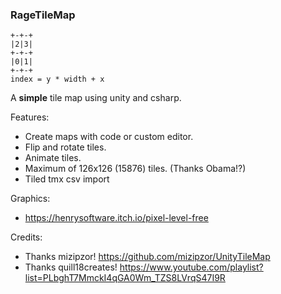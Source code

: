 ### RageTileMap

	+-+-+
	|2|3|
	+-+-+
	|0|1|
	+-+-+
	index = y * width + x
	
A **simple** tile map using unity and csharp.

Features:
- Create maps with code or custom editor.
- Flip and rotate tiles.
- Animate tiles.
- Maximum of 126x126 (15876) tiles. (Thanks Obama!?)
- Tiled tmx csv import

Graphics:
- <https://henrysoftware.itch.io/pixel-level-free>

Credits:
- Thanks mizipzor! https://github.com/mizipzor/UnityTileMap
- Thanks quill18creates! https://www.youtube.com/playlist?list=PLbghT7MmckI4qGA0Wm_TZS8LVrqS47I9R
